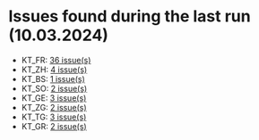 # Issues found during the last run (10.03.2024)

- KT_FR: [36 issue(s)](tools/KT_FR_errors.csv)
- KT_ZH: [4 issue(s)](tools/KT_ZH_errors.csv)
- KT_BS: [1 issue(s)](tools/KT_BS_errors.csv)
- KT_SO: [2 issue(s)](tools/KT_SO_errors.csv)
- KT_GE: [3 issue(s)](tools/KT_GE_errors.csv)
- KT_ZG: [2 issue(s)](tools/KT_ZG_errors.csv)
- KT_TG: [3 issue(s)](tools/KT_TG_errors.csv)
- KT_GR: [2 issue(s)](tools/KT_GR_errors.csv)

